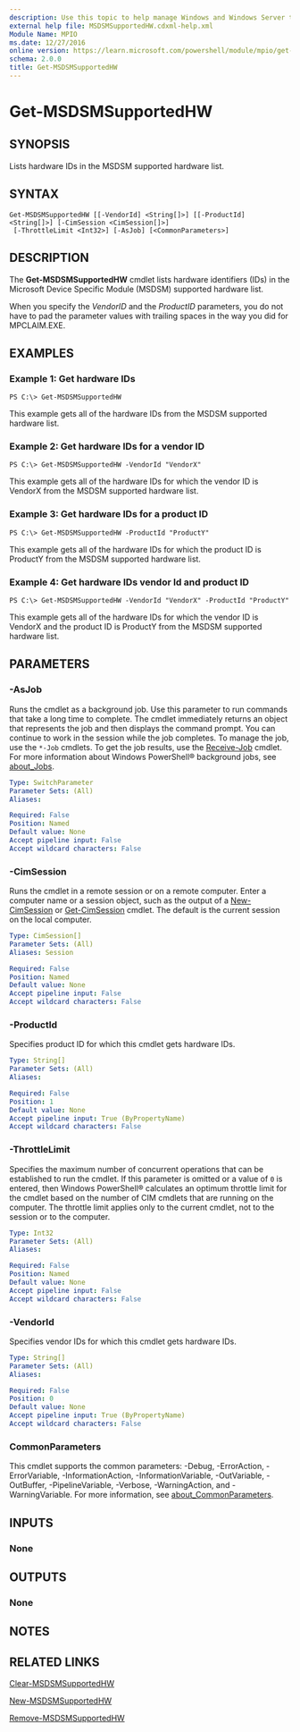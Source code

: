 ```yaml
---
description: Use this topic to help manage Windows and Windows Server technologies with Windows PowerShell.
external help file: MSDSMSupportedHW.cdxml-help.xml
Module Name: MPIO
ms.date: 12/27/2016
online version: https://learn.microsoft.com/powershell/module/mpio/get-msdsmsupportedhw?view=windowsserver2022-ps&wt.mc_id=ps-gethelp
schema: 2.0.0
title: Get-MSDSMSupportedHW
---
```


# Get-MSDSMSupportedHW

## SYNOPSIS
Lists hardware IDs in the MSDSM supported hardware list.

## SYNTAX

```
Get-MSDSMSupportedHW [[-VendorId] <String[]>] [[-ProductId] <String[]>] [-CimSession <CimSession[]>]
 [-ThrottleLimit <Int32>] [-AsJob] [<CommonParameters>]
```

## DESCRIPTION
The **Get-MSDSMSupportedHW** cmdlet lists hardware identifiers (IDs) in the Microsoft Device Specific Module (MSDSM) supported hardware list.

When you specify the *VendorID* and the *ProductID* parameters, you do not have to pad the parameter values with trailing spaces in the way you did for MPCLAIM.EXE.

## EXAMPLES

### Example 1: Get hardware IDs
```
PS C:\> Get-MSDSMSupportedHW
```

This example gets all of the hardware IDs from the MSDSM supported hardware list.

### Example 2: Get hardware IDs for a vendor ID
```
PS C:\> Get-MSDSMSupportedHW -VendorId "VendorX"
```

This example gets all of the hardware IDs for which the vendor ID is VendorX from the MSDSM supported hardware list.

### Example 3: Get hardware IDs for a product ID
```
PS C:\> Get-MSDSMSupportedHW -ProductId "ProductY"
```

This example gets all of the hardware IDs for which the product ID is ProductY from the MSDSM supported hardware list.

### Example 4: Get hardware IDs vendor Id and product ID
```
PS C:\> Get-MSDSMSupportedHW -VendorId "VendorX" -ProductId "ProductY"
```

This example gets all of the hardware IDs for which the vendor ID is VendorX and the product ID is ProductY from the MSDSM supported hardware list.

## PARAMETERS

### -AsJob
Runs the cmdlet as a background job.
Use this parameter to run commands that take a long time to complete. 
 The cmdlet immediately returns an object that represents the job and then displays the command prompt.
You can continue to work in the session while the job completes.
To manage the job, use the `*-Job` cmdlets.
To get the job results, use the [Receive-Job](https://go.microsoft.com/fwlink/?LinkID=113372) cmdlet. 
 For more information about Windows PowerShell® background jobs, see [about_Jobs](https://go.microsoft.com/fwlink/?LinkID=113251).

```yaml
Type: SwitchParameter
Parameter Sets: (All)
Aliases: 

Required: False
Position: Named
Default value: None
Accept pipeline input: False
Accept wildcard characters: False
```

### -CimSession
Runs the cmdlet in a remote session or on a remote computer.
Enter a computer name or a session object, such as the output of a [New-CimSession](https://go.microsoft.com/fwlink/p/?LinkId=227967) or [Get-CimSession](https://go.microsoft.com/fwlink/p/?LinkId=227966) cmdlet.
The default is the current session on the local computer.

```yaml
Type: CimSession[]
Parameter Sets: (All)
Aliases: Session

Required: False
Position: Named
Default value: None
Accept pipeline input: False
Accept wildcard characters: False
```

### -ProductId
Specifies product ID for which this cmdlet gets hardware IDs.

```yaml
Type: String[]
Parameter Sets: (All)
Aliases: 

Required: False
Position: 1
Default value: None
Accept pipeline input: True (ByPropertyName)
Accept wildcard characters: False
```

### -ThrottleLimit
Specifies the maximum number of concurrent operations that can be established to run the cmdlet.
If this parameter is omitted or a value of `0` is entered, then Windows PowerShell® calculates an optimum throttle limit for the cmdlet based on the number of CIM cmdlets that are running on the computer.
The throttle limit applies only to the current cmdlet, not to the session or to the computer.

```yaml
Type: Int32
Parameter Sets: (All)
Aliases: 

Required: False
Position: Named
Default value: None
Accept pipeline input: False
Accept wildcard characters: False
```

### -VendorId
Specifies vendor IDs for which this cmdlet gets hardware IDs.

```yaml
Type: String[]
Parameter Sets: (All)
Aliases: 

Required: False
Position: 0
Default value: None
Accept pipeline input: True (ByPropertyName)
Accept wildcard characters: False
```

### CommonParameters
This cmdlet supports the common parameters: -Debug, -ErrorAction, -ErrorVariable, -InformationAction, -InformationVariable, -OutVariable, -OutBuffer, -PipelineVariable, -Verbose, -WarningAction, and -WarningVariable. For more information, see [about_CommonParameters](https://go.microsoft.com/fwlink/?LinkID=113216).

## INPUTS

### None

## OUTPUTS

### None

## NOTES

## RELATED LINKS

[Clear-MSDSMSupportedHW](./Clear-MSDSMSupportedHW.md)

[New-MSDSMSupportedHW](./New-MSDSMSupportedHW.md)

[Remove-MSDSMSupportedHW](./Remove-MSDSMSupportedHW.md)

